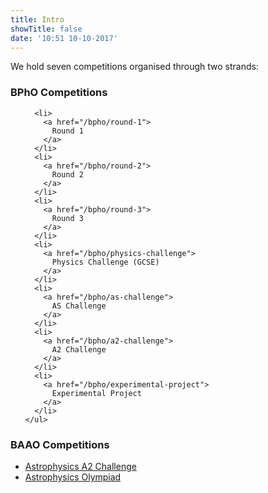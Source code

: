 ```yaml
---
title: Intro
showTitle: false
date: '10:51 10-10-2017'
---
```


We hold seven competitions organised through two strands:

<section class="flex-ns flex-row justify-start mt4">
  <div class="w-50-ns">
    <h3 class="f5 pl4 ml2">
      BPhO Competitions
    </h3>
    <ul>

      <li>
        <a href="/bpho/round-1">
          Round 1
        </a>
      </li>
      <li>
        <a href="/bpho/round-2">
          Round 2
        </a>
      </li>
      <li>
        <a href="/bpho/round-3">
          Round 3
        </a>
      </li>
      <li>
        <a href="/bpho/physics-challenge">
          Physics Challenge (GCSE)
        </a>
      </li>
      <li>
        <a href="/bpho/as-challenge">
          AS Challenge
        </a>
      </li>
      <li>
        <a href="/bpho/a2-challenge">
          A2 Challenge
        </a>
      </li>
      <li>
        <a href="/bpho/experimental-project">
          Experimental Project
        </a>
      </li>
    </ul>
  </div>

  <div class="w-50-ns">
    <h3 class="f5 pl4 ml2">
      BAAO Competitions
    </h3>
    <ul>
      <li>
        <a href="/baao/astrophysics-a2-challenge">
          Astrophysics A2 Challenge
        </a>
      </li>
      <li>
        <a href="/baao/baao">
          Astrophysics Olympiad
        </a>
      </li>
    </ul>
  </div>
</section>
